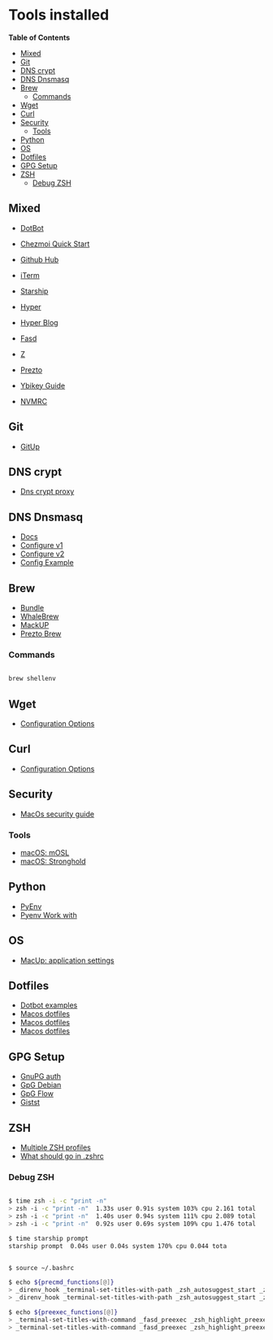 # Tools installed

<!-- START doctoc generated TOC please keep comment here to allow auto update -->
<!-- DON'T EDIT THIS SECTION, INSTEAD RE-RUN doctoc TO UPDATE -->
**Table of Contents**

- [Mixed](#mixed)
- [Git](#git)
- [DNS crypt](#dns-crypt)
- [DNS Dnsmasq](#dns-dnsmasq)
- [Brew](#brew)
  - [Commands](#commands)
- [Wget](#wget)
- [Curl](#curl)
- [Security](#security)
  - [Tools](#tools)
- [Python](#python)
- [OS](#os)
- [Dotfiles](#dotfiles)
- [GPG Setup](#gpg-setup)
- [ZSH](#zsh)
  - [Debug ZSH](#debug-zsh)

<!-- END doctoc generated TOC please keep comment here to allow auto update -->

## Mixed

- [DotBot](https://github.com/anishathalye/dotbot/wiki)
- [Chezmoi Quick Start](https://www.chezmoi.io/docs/quick-start/)

- [Github Hub](https://hub.github.com/)

- [iTerm](https://sourabhbajaj.com/mac-setup/iTerm/)
- [Starship](https://starship.rs/)
- [Hyper](https://github.com/vercel/hyper)
- [Hyper Blog](https://www.robertcooper.me/elegant-development-experience-with-zsh-and-hyper-terminal)

- [Fasd](https://github.com/clvv/fasd)
- [Z](https://github.com/rupa/z)

- [Prezto](https://github.com/sorin-ionescu/prezto)

- [Ybikey Guide](https://github.com/drduh/YubiKey-Guide)
- [NVMRC](https://github.com/nvm-sh/nvm#nvmrc)

## Git

- [GitUp](https://github.com/git-up/GitUp)

## DNS crypt

- [Dns crypt proxy](https://github.com/drduh/config/blob/master/dnscrypt-proxy.toml)

## DNS Dnsmasq

- [Docs](http://www.thekelleys.org.uk/dnsmasq/docs/dnsmasq-man.html)
- [Configure v1](https://passingcuriosity.com/2013/dnsmasq-dev-osx/)
- [Configure v2](https://www.stevenrombauts.be/2018/01/use-dnsmasq-instead-of-etc-hosts/)
- [Config Example](https://github.com/dnsmasq/dnsmasq/blob/master/dnsmasq.conf.example)

## Brew

- [Bundle](https://github.com/Homebrew/homebrew-bundle)
- [WhaleBrew](https://github.com/whalebrew/whalebrew)
- [MackUP](https://github.com/lra/mackup)
- [Prezto Brew](https://github.com/sorin-ionescu/prezto/tree/master/modules/homebrew)

### Commands

```bash

brew shellenv

```

## Wget

- [Configuration Options](https://www.gnu.org/software/wget/manual/html_node/Sample-Wgetrc.html)

## Curl

- [Configuration Options](https://ec.haxx.se/cmdline/cmdline-configfile)

## Security

- [MacOs security guide](https://github.com/drduh/macOS-Security-and-Privacy-Guide)

### Tools

- [macOS: mOSL](https://github.com/0xmachos/mOSL)
- [macOS: Stronghold](https://github.com/alichtman/stronghold)

## Python

- [PyEnv](https://realpython.com/intro-to-pyenv)
- [Pyenv Work with](https://anil.io/blog/python/pyenv/using-pyenv-to-install-multiple-python-versions-tox/)

## OS

- [MacUp: application settings](https://github.com/lra/mackup)

## Dotfiles

- [Dotbot examples](https://github.com/anishathalye/dotbot/wiki/Users)
- [Macos dotfiles](https://github.com/mathiasbynens/dotfiles/blob/main/.macos)
- [Macos dotfiles](https://github.com/BarryMode/macos-prime/blob/master/dotfiles/.macos)
- [Macos dotfiles](https://github.com/powerline/fonts)

## GPG Setup

- [GnuPG auth](https://incenp.org/notes/2015/gnupg-for-ssh-authentication.html)
- [GpG Debian](https://gregrs-uk.github.io/2018-08-06/gpg-key-ssh-mac-debian/)
- [GpG Flow](https://gist.github.com/bcomnes/647477a3a143774069755d672cb395ca)
- [Gistst](https://gist.github.com/bmhatfield/cc21ec0a3a2df963bffa3c1f884b676b)

## ZSH

- [Multiple ZSH profiles](https://www.donielsmith.com/blog/2020-04-12-multiple-zsh-config-in-iterm)
- [What should go in .zshrc](https://unix.stackexchange.com/questions/71253/what-should-shouldnt-go-in-zshenv-zshrc-zlogin-zprofile-zlogout)

### Debug ZSH

```sh

$ time zsh -i -c "print -n"
> zsh -i -c "print -n"  1.33s user 0.91s system 103% cpu 2.161 total
> zsh -i -c "print -n"  1.40s user 0.94s system 111% cpu 2.089 total
> zsh -i -c "print -n"  0.92s user 0.69s system 109% cpu 1.476 total

$ time starship prompt
starship prompt  0.04s user 0.04s system 170% cpu 0.044 tota

```

```sh

$ source ~/.bashrc

$ echo ${precmd_functions[@]}
> _direnv_hook _terminal-set-titles-with-path _zsh_autosuggest_start _zsh_highlight_main__precmd_hook _z_precmd starship_precmd
> _direnv_hook _terminal-set-titles-with-path _zsh_autosuggest_start _zsh_highlight_main__precmd_hook _z_precmd starship_precmd

$ echo ${preexec_functions[@]}
> _terminal-set-titles-with-command _fasd_preexec _zsh_highlight_preexec_hook starship_preexec starship_preexec starship_preexec starship_preexec
> _terminal-set-titles-with-command _fasd_preexec _zsh_highlight_preexec_hook starship_preexec

```
